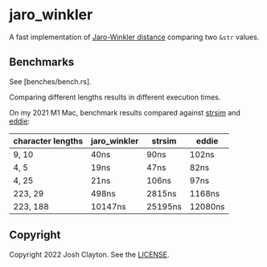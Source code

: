 # jaro_winkler

A fast implementation of [Jaro-Winkler distance] comparing two
`&str` values.

[Jaro-Winkler distance]: https://en.wikipedia.org/wiki/Jaro%E2%80%93Winkler_distance

## Benchmarks

See [benches/bench.rs].

Comparing different lengths results in different execution times.

On my 2021 M1 Mac, benchmark results compared against [strsim] and [eddie]:

| character lengths | jaro_winkler | strsim  | eddie   |
|-------------------|--------------|---------|---------|
| 9, 10             | 40ns         | 90ns    | 102ns   |
| 4, 5              | 19ns         | 47ns    | 82ns    |
| 4, 25             | 21ns         | 106ns   | 97ns    |
| 223, 29           | 498ns        | 2815ns  | 1168ns  |
| 223, 188          | 10147ns      | 25195ns | 12080ns |

[strsim]: https://github.com/dguo/strsim-rs
[eddie]: https://github.com/thaumant/eddie

## Copyright

Copyright 2022 Josh Clayton. See the [LICENSE](LICENSE).

